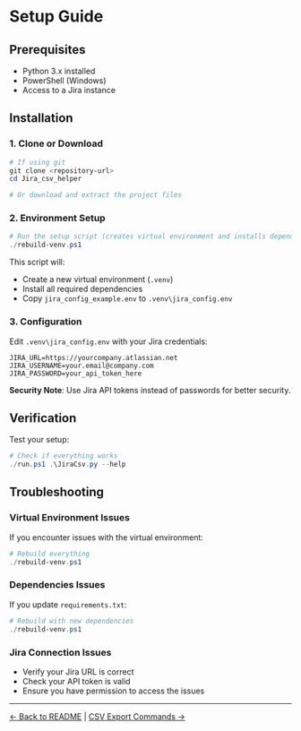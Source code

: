 # Setup Guide

## Prerequisites

- Python 3.x installed
- PowerShell (Windows)
- Access to a Jira instance

## Installation

### 1. Clone or Download
```powershell
# If using git
git clone <repository-url>
cd Jira_csv_helper

# Or download and extract the project files
```

### 2. Environment Setup
```powershell
# Run the setup script (creates virtual environment and installs dependencies)
./rebuild-venv.ps1
```

This script will:
- Create a new virtual environment (`.venv`)
- Install all required dependencies
- Copy `jira_config_example.env` to `.venv\jira_config.env`

### 3. Configuration
Edit `.venv\jira_config.env` with your Jira credentials:

```env
JIRA_URL=https://yourcompany.atlassian.net
JIRA_USERNAME=your.email@company.com
JIRA_PASSWORD=your_api_token_here
```

**Security Note**: Use Jira API tokens instead of passwords for better security.

## Verification

Test your setup:
```powershell
# Check if everything works
./run.ps1 .\JiraCsv.py --help
```

## Troubleshooting

### Virtual Environment Issues
If you encounter issues with the virtual environment:
```powershell
# Rebuild everything
./rebuild-venv.ps1
```

### Dependencies Issues
If you update `requirements.txt`:
```powershell
# Rebuild with new dependencies
./rebuild-venv.ps1
```

### Jira Connection Issues
- Verify your Jira URL is correct
- Check your API token is valid
- Ensure you have permission to access the issues

---

[← Back to README](README.md) | [CSV Export Commands →](csv_export-commands.md)
